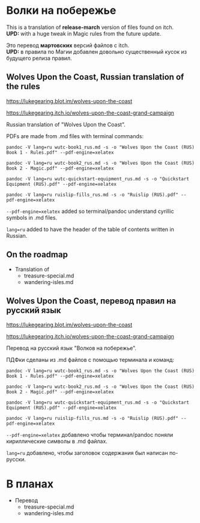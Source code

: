 # Волки на побережье

This is a translation of **release-march** version of files found on itch.  
**UPD:** with a huge tweak in Magic rules from the future update.

Это перевод **мартовских** версий файлов с itch.  
**UPD:** в правила по Магии добавлен довольно существенный кусок из будущего релиза правил.

## Wolves Upon the Coast, Russian translation of the rules

https://lukegearing.blot.im/wolves-upon-the-coast

https://lukegearing.itch.io/wolves-upon-the-coast-grand-campaign

Russian translation of "Wolves Upon the Coast".

PDFs are made from .md files with terminal commands:

`pandoc -V lang=ru wutc-book1_rus.md -s -o "Wolves Upon the Coast (RUS) Book 1 - Rules.pdf" --pdf-engine=xelatex`

`pandoc -V lang=ru wutc-book2_rus.md -s -o "Wolves Upon the Coast (RUS) Book 2 - Magic.pdf" --pdf-engine=xelatex`

`pandoc -V lang=ru wutc-quickstart-equipment_rus.md -s -o "Quickstart Equipment (RUS).pdf" --pdf-engine=xelatex`

`pandoc -V lang=ru ruislip-fills_rus.md -s -o "Ruislip (RUS).pdf" --pdf-engine=xelatex`

`--pdf-engine=xelatex` added so terminal/pandoc understand cyrillic symbols in .md files. 

`lang=ru` added to have the header of the table of contents written in Russian.

## On the roadmap

- Translation of
  - treasure-special.md
  - wandering-isles.md

## Wolves Upon the Coast, перевод правил на русский язык

https://lukegearing.blot.im/wolves-upon-the-coast

https://lukegearing.itch.io/wolves-upon-the-coast-grand-campaign

Перевод на русский язык "Волков на побережье".

ПДФки сделаны из .md файлов с помощью терминала и команд:

`pandoc -V lang=ru wutc-book1_rus.md -s -o "Wolves Upon the Coast (RUS) Book 1 - Rules.pdf" --pdf-engine=xelatex`

`pandoc -V lang=ru wutc-book2_rus.md -s -o "Wolves Upon the Coast (RUS) Book 2 - Magic.pdf" --pdf-engine=xelatex`

`pandoc -V lang=ru wutc-quickstart-equipment_rus.md -s -o "Quickstart Equipment (RUS).pdf" --pdf-engine=xelatex`

`pandoc -V lang=ru ruislip-fills_rus.md -s -o "Ruislip (RUS).pdf" --pdf-engine=xelatex`

`--pdf-engine=xelatex` добавлено чтобы терминал/pandoc поняли кириллические символы в .md файлах. 

`lang=ru` добавлено, чтобы заголовок содержания был написан по-русски.

# В планах

- Перевод
  - treasure-special.md
  - wandering-isles.md
